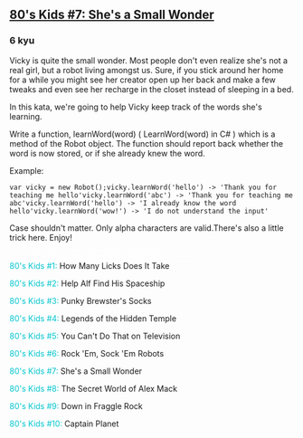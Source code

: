 <h2><a href=https://www.codewars.com/kata/56743fd3a12043ffbb000049/train/javascript target="_blank">80's Kids #7: She's a Small Wonder</a></h2><h3>6 kyu</h3><p>Vicky is quite the small wonder. Most people don't even realize she's not a real girl, but a robot living amongst us. Sure, if you stick around her home for a while you might see her creator open up her back and make a few tweaks and even see her recharge in the closet instead of sleeping in a bed.</p><p>In this kata, we're going to help Vicky keep track of the words she's learning.</p><p>Write a function, learnWord(word) ( LearnWord(word) in C# ) which is a method of the Robot object. The function should report back whether the word is now stored, or if she already knew the word.</p><p>Example:</p><pre><code class="language-javascript"><span class="cm-keyword">var</span> <span class="cm-def">vicky</span> <span class="cm-operator">=</span> <span class="cm-keyword">new</span> <span class="cm-variable">Robot</span>();<span class="cm-variable">vicky</span>.<span class="cm-property">learnWord</span>(<span class="cm-string">'hello'</span>) <span class="cm-operator">-</span><span class="cm-operator">&gt;</span> <span class="cm-string">'Thank you for teaching me hello'</span><span class="cm-variable">vicky</span>.<span class="cm-property">learnWord</span>(<span class="cm-string">'abc'</span>) <span class="cm-operator">-</span><span class="cm-operator">&gt;</span> <span class="cm-string">'Thank you for teaching me abc'</span><span class="cm-variable">vicky</span>.<span class="cm-property">learnWord</span>(<span class="cm-string">'hello'</span>) <span class="cm-operator">-</span><span class="cm-operator">&gt;</span> <span class="cm-string">'I already know the word hello'</span><span class="cm-variable">vicky</span>.<span class="cm-property">learnWord</span>(<span class="cm-string">'wow!'</span>) <span class="cm-operator">-</span><span class="cm-operator">&gt;</span> <span class="cm-string">'I do not understand the input'</span></code></pre><pre style="display: none;"><code class="language-java"><span class="cm-variable">Robot</span> <span class="cm-variable">vicky</span> <span class="cm-operator">=</span> <span class="cm-keyword">new</span> <span class="cm-variable">Robot</span>();<span class="cm-variable">vicky</span>.<span class="cm-variable">learnWord</span>(<span class="cm-string">"hello"</span>) <span class="cm-operator">-&gt;</span> <span class="cm-string">"Thank you for teaching me hello"</span><span class="cm-variable">vicky</span>.<span class="cm-variable">learnWord</span>(<span class="cm-string">"abc"</span>) <span class="cm-operator">-&gt;</span> <span class="cm-string">"Thank you for teaching me abc"</span><span class="cm-variable">vicky</span>.<span class="cm-variable">learnWord</span>(<span class="cm-string">"hello"</span>) <span class="cm-operator">-&gt;</span> <span class="cm-string">"I already know the word hello"</span><span class="cm-variable">vicky</span>.<span class="cm-variable">learnWord</span>(<span class="cm-string">"wow!"</span>) <span class="cm-operator">-&gt;</span> <span class="cm-string">"I do not understand the input"</span></code></pre><pre style="display: none;"><code class="language-csharp"><span class="cm-variable">Robot</span> <span class="cm-variable">vicky</span> <span class="cm-operator">=</span> <span class="cm-keyword">new</span> <span class="cm-variable">Robot</span>();<span class="cm-variable">vicky</span>.<span class="cm-variable">LearnWord</span>(<span class="cm-string">"hello"</span>); <span class="cm-comment">// "Thank you for teaching me hello"</span><span class="cm-variable">vicky</span>.<span class="cm-variable">LearnWord</span>(<span class="cm-string">"abc"</span>); <span class="cm-comment">// "Thank you for teaching me abc"</span><span class="cm-variable">vicky</span>.<span class="cm-variable">LearnWord</span>(<span class="cm-string">"hello"</span>); <span class="cm-comment">// "I already know the word hello"</span><span class="cm-variable">vicky</span>.<span class="cm-variable">LearnWord</span>(<span class="cm-string">"wow!"</span>); <span class="cm-comment">// "I do not understand the input"</span></code></pre><p>Case shouldn't matter. Only alpha characters are valid.There's also a little trick here. Enjoy!</p><div style="width: 320px; text-align: center; color: white; border: white 1px solid;">Check out my other 80's Kids Katas:</div><div><a href="http://www.codewars.com/kata/80-s-kids-number-1-how-many-licks-does-it-take" style="text-decoration:none" data-turbolinks="false" target="_blank"><span style="color:#00C5CD">80's Kids #1:</span> How Many Licks Does It Take</a><br><p><a href="http://www.codewars.com/kata/80-s-kids-number-2-help-alf-find-his-spaceship" style="text-decoration:none" data-turbolinks="false" target="_blank"><span style="color:#00C5CD">80's Kids #2:</span> Help Alf Find His Spaceship</a><br></p><p><a href="http://www.codewars.com/kata/80-s-kids-number-3-punky-brewsters-socks" style="text-decoration:none" data-turbolinks="false" target="_blank"><span style="color:#00C5CD">80's Kids #3:</span> Punky Brewster's Socks</a><br></p><p><a href="http://www.codewars.com/kata/80-s-kids-number-4-legends-of-the-hidden-temple" style="text-decoration:none" data-turbolinks="false" target="_blank"><span style="color:#00C5CD">80's Kids #4:</span> Legends of the Hidden Temple</a><br></p><p><a href="http://www.codewars.com/kata/80-s-kids-number-5-you-cant-do-that-on-television" style="text-decoration:none" data-turbolinks="false" target="_blank"><span style="color:#00C5CD">80's Kids #5:</span> You Can't Do That on Television</a><br></p><p><a href="http://www.codewars.com/kata/80-s-kids-number-6-rock-em-sock-em-robots" style="text-decoration:none" data-turbolinks="false" target="_blank"><span style="color:#00C5CD">80's Kids #6:</span> Rock 'Em, Sock 'Em Robots</a><br></p><p><a href="http://www.codewars.com/kata/80-s-kids-number-7-shes-a-small-wonder" style="text-decoration:none" data-turbolinks="false" target="_blank"><span style="color:#00C5CD">80's Kids #7:</span> She's a Small Wonder</a><br></p><p><a href="http://www.codewars.com/kata/80-s-kids-number-8-the-secret-world-of-alex-mack" style="text-decoration:none" data-turbolinks="false" target="_blank"><span style="color:#00C5CD">80's Kids #8:</span> The Secret World of Alex Mack</a><br></p><p><a href="http://www.codewars.com/kata/80-s-kids-number-9-down-in-fraggle-rock" style="text-decoration:none" data-turbolinks="false" target="_blank"><span style="color:#00C5CD">80's Kids #9:</span> Down in Fraggle Rock </a><br></p><p><a href="http://www.codewars.com/kata/80-s-kids-number-10-captain-planet" style="text-decoration:none" data-turbolinks="false" target="_blank"><span style="color:#00C5CD">80's Kids #10:</span> Captain Planet </a><br></p></div>